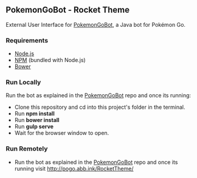 ## PokemonGoBot - Rocket Theme
External User Interface for [PokemonGoBot](https://github.com/jabbink/PokemonGoBot), a Java bot for Pokémon Go.

### Requirements
* [Node.js](https://nodejs.org/en/)
* [NPM](https://www.npmjs.com/) (bundled with Node.js)
* [Bower](https://bower.io/) 

### Run Locally
Run the bot as explained in the [PokemonGoBot](https://github.com/jabbink/PokemonGoBot) repo and once its running:

* Clone this repository and cd into this project's folder in the terminal.
* Run **npm install**
* Run **bower install**
* Run **gulp serve** 
* Wait for the browser window to open.

### Run Remotely
* Run the bot as explained in the [PokemonGoBot](https://github.com/jabbink/PokemonGoBot) repo and once its running visit http://pogo.abb.ink/RocketTheme/
